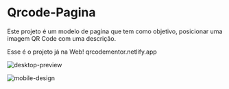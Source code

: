 # Qrcode-Pagina
 Este projeto é um modelo de pagina que tem como objetivo, posicionar uma imagem QR Code com uma descrição.

Esse é o projeto já na Web!
qrcodementor.netlify.app

![desktop-preview](https://user-images.githubusercontent.com/69826121/167444671-58adae3f-2a92-49cb-b6e4-53ff40314f35.jpg)


![mobile-design](https://user-images.githubusercontent.com/69826121/167444687-d2b48468-80d3-49d4-b2e9-b94e5f7916bf.jpg)
